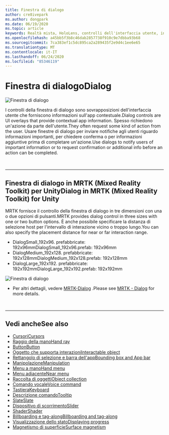 ```yaml
---
title: Finestra di dialogo
author: cre8ivepark
ms.author: dongpark
ms.date: 06/19/2020
ms.topic: article
keywords: Realtà mista, HoloLens, controlli dell'interfaccia utente, interazione, interfaccia utente, UX, progettazione di UX, interfaccia utente spaziale, interazione spaziale, interfaccia utente 3D, UX 3D
ms.openlocfilehash: a45bb5f3b8c46dab2857738f910c9e7dbba93b68
ms.sourcegitcommit: 7ca383ef1c5dc895ca2a289435f2e9d4c1ee6e65
ms.translationtype: MT
ms.contentlocale: it-IT
ms.lasthandoff: 06/24/2020
ms.locfileid: "85346119"
---
```

# <a name="dialog"></a><span data-ttu-id="15794-103">Finestra di dialogo</span><span class="sxs-lookup"><span data-stu-id="15794-103">Dialog</span></span>

![Finestra di dialogo](images/UX/MRTK_UX_Dialog.jpg)

<span data-ttu-id="15794-105">I controlli della finestra di dialogo sono sovrapposizioni dell'interfaccia utente che forniscono informazioni sull'app contestuale.</span><span class="sxs-lookup"><span data-stu-id="15794-105">Dialog controls are UI overlays that provide contextual app information.</span></span> <span data-ttu-id="15794-106">Spesso richiedono un'azione da parte dell'utente.</span><span class="sxs-lookup"><span data-stu-id="15794-106">They often request some kind of action from the user.</span></span> <span data-ttu-id="15794-107">Usare finestre di dialogo per inviare notifiche agli utenti riguardo informazioni importanti, per chiedere conferma o per informazioni aggiuntive prima di completare un'azione.</span><span class="sxs-lookup"><span data-stu-id="15794-107">Use dialogs to notify users of important information or to request confirmation or additional info before an action can be completed.</span></span>

<br>

---

## <a name="dialog-in-mrtk-mixed-reality-toolkit-for-unity"></a><span data-ttu-id="15794-108">Finestra di dialogo in MRTK (Mixed Reality Toolkit) per Unity</span><span class="sxs-lookup"><span data-stu-id="15794-108">Dialog in MRTK (Mixed Reality Toolkit) for Unity</span></span>
<span data-ttu-id="15794-109">MRTK fornisce il controllo della finestra di dialogo in tre dimensioni con una o due opzioni di pulsanti.</span><span class="sxs-lookup"><span data-stu-id="15794-109">MRTK provides dialog control in three sizes with one or two button options.</span></span> <span data-ttu-id="15794-110">È anche possibile specificare la distanza di selezione host per l'intervallo di interazione vicino o troppo lungo.</span><span class="sxs-lookup"><span data-stu-id="15794-110">You can also specify the placement distance for near or far interaction range.</span></span> 

- <span data-ttu-id="15794-111">DialogSmall_192x96. prefabbricate: 192x96mm</span><span class="sxs-lookup"><span data-stu-id="15794-111">DialogSmall_192x96.prefab: 192x96mm</span></span>
- <span data-ttu-id="15794-112">DialogMedium_192x128. prefabbricate: 192x128mm</span><span class="sxs-lookup"><span data-stu-id="15794-112">DialogMedium_192x128.prefab: 192x128mm</span></span>
- <span data-ttu-id="15794-113">DialogLarge_192x192. prefabbricate: 192x192mm</span><span class="sxs-lookup"><span data-stu-id="15794-113">DialogLarge_192x192.prefab: 192x192mm</span></span>

![Finestra di dialogo](images/UX/MRTK_UX_Dialog_Types.jpg)


* <span data-ttu-id="15794-115">Per altri dettagli, vedere [MRTK-Dialog](https://microsoft.github.io/MixedRealityToolkit-Unity/Assets/MRTK/SDK/Experimental/Dialog/README_Dialog.html) .</span><span class="sxs-lookup"><span data-stu-id="15794-115">Please see [MRTK - Dialog](https://microsoft.github.io/MixedRealityToolkit-Unity/Assets/MRTK/SDK/Experimental/Dialog/README_Dialog.html) for more details.</span></span>

<br>

---

## <a name="see-also"></a><span data-ttu-id="15794-116">Vedi anche</span><span class="sxs-lookup"><span data-stu-id="15794-116">See also</span></span>

* [<span data-ttu-id="15794-117">Cursori</span><span class="sxs-lookup"><span data-stu-id="15794-117">Cursors</span></span>](cursors.md)
* [<span data-ttu-id="15794-118">Raggio della mano</span><span class="sxs-lookup"><span data-stu-id="15794-118">Hand ray</span></span>](point-and-commit.md)
* [<span data-ttu-id="15794-119">Button</span><span class="sxs-lookup"><span data-stu-id="15794-119">Button</span></span>](button.md)
* [<span data-ttu-id="15794-120">Oggetto che supporta interazioni</span><span class="sxs-lookup"><span data-stu-id="15794-120">Interactable object</span></span>](interactable-object.md)
* [<span data-ttu-id="15794-121">Rettangolo di selezione e barra dell'app</span><span class="sxs-lookup"><span data-stu-id="15794-121">Bounding box and App bar</span></span>](app-bar-and-bounding-box.md)
* [<span data-ttu-id="15794-122">Manipolazione</span><span class="sxs-lookup"><span data-stu-id="15794-122">Manipulation</span></span>](direct-manipulation.md)
* [<span data-ttu-id="15794-123">Menu a mano</span><span class="sxs-lookup"><span data-stu-id="15794-123">Hand menu</span></span>](hand-menu.md)
* [<span data-ttu-id="15794-124">Menu adiacente</span><span class="sxs-lookup"><span data-stu-id="15794-124">Near menu</span></span>](near-menu.md)
* [<span data-ttu-id="15794-125">Raccolta di oggetti</span><span class="sxs-lookup"><span data-stu-id="15794-125">Object collection</span></span>](object-collection.md)
* [<span data-ttu-id="15794-126">Comando vocale</span><span class="sxs-lookup"><span data-stu-id="15794-126">Voice command</span></span>](voice-input.md)
* [<span data-ttu-id="15794-127">Tastiera</span><span class="sxs-lookup"><span data-stu-id="15794-127">Keyboard</span></span>](keyboard.md)
* [<span data-ttu-id="15794-128">Descrizione comando</span><span class="sxs-lookup"><span data-stu-id="15794-128">Tooltip</span></span>](tooltip.md)
* [<span data-ttu-id="15794-129">Slate</span><span class="sxs-lookup"><span data-stu-id="15794-129">Slate</span></span>](slate.md)
* [<span data-ttu-id="15794-130">Dispositivo di scorrimento</span><span class="sxs-lookup"><span data-stu-id="15794-130">Slider</span></span>](slider.md)
* [<span data-ttu-id="15794-131">Shader</span><span class="sxs-lookup"><span data-stu-id="15794-131">Shader</span></span>](shader.md)
* [<span data-ttu-id="15794-132">Billboarding e tag-along</span><span class="sxs-lookup"><span data-stu-id="15794-132">Billboarding and tag-along</span></span>](billboarding-and-tag-along.md)
* [<span data-ttu-id="15794-133">Visualizzazione dello stato</span><span class="sxs-lookup"><span data-stu-id="15794-133">Displaying progress</span></span>](progress.md)
* [<span data-ttu-id="15794-134">Magnetismo di superficie</span><span class="sxs-lookup"><span data-stu-id="15794-134">Surface magnetism</span></span>](surface-magnetism.md)
